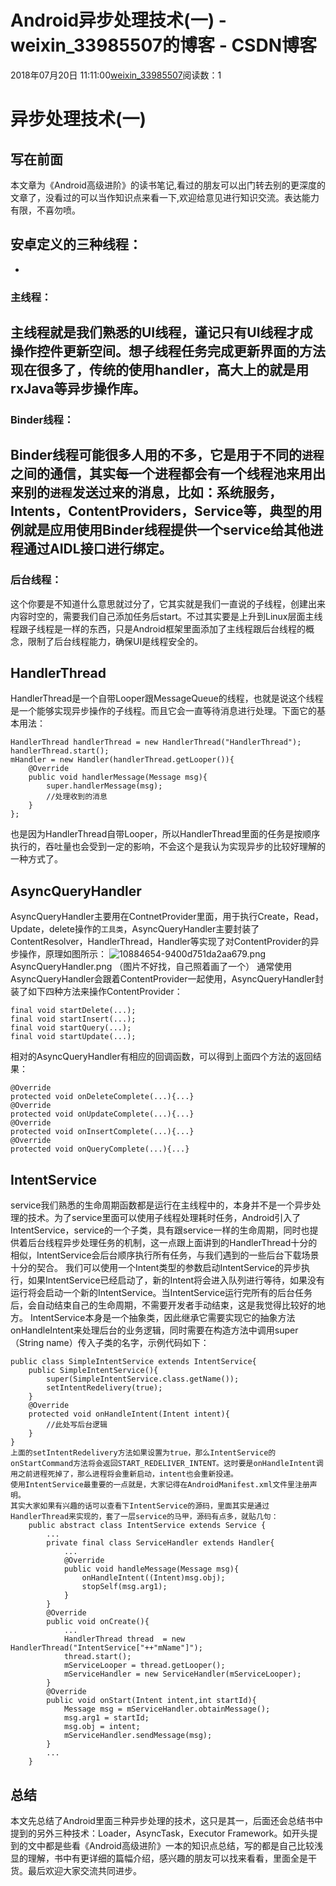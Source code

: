 # Android异步处理技术(一) - weixin_33985507的博客 - CSDN博客
2018年07月20日 11:11:00[weixin_33985507](https://me.csdn.net/weixin_33985507)阅读数：1
# 异步处理技术(一)
## 写在前面
本文章为《Android高级进阶》的读书笔记,看过的朋友可以出门转去别的更深度的文章了，没看过的可以当作知识点来看一下,欢迎给意见进行知识交流。表达能力有限，不喜勿喷。
## 安卓定义的三种线程：
- 
### 主线程：
主线程就是我们熟悉的UI线程，谨记只有UI线程才成操作控件更新空间。想子线程任务完成更新界面的方法现在很多了，传统的使用handler，高大上的就是用rxJava等异步操作库。
- 
### Binder线程：
Binder线程可能很多人用的不多，它是用于不同的`进程`之间的通信，其实每一个进程都会有一个线程池来用出来别的`进程`发送过来的消息，比如：系统服务，Intents，ContentProviders，Service等，典型的用例就是应用使用Binder线程提供一个service给其他进程通过AIDL接口进行绑定。
- 
### 后台线程：
这个你要是不知道什么意思就过分了，它其实就是我们一直说的子线程，创建出来内容时空的，需要我们自己添加任务后start。不过其实要是上升到Linux层面主线程跟子线程是一样的东西，只是Android框架里面添加了主线程跟后台线程的概念，限制了后台线程能力，确保UI是线程安全的。
## HandlerThread
HandlerThread是一个自带Looper跟MessageQueue的线程，也就是说这个线程是一个能够实现异步操作的子线程。而且它会一直等待消息进行处理。下面它的基本用法：
```
HandlerThread handlerThread = new HandlerThread("HandlerThread");
handlerThread.start();
mHandler = new Handler(handlerThread.getLooper()){
    @Override 
    public void handlerMessage(Message msg){
        super.handlerMessage(msg);
        //处理收到的消息
    }
};
```
也是因为HandlerThread自带Looper，所以HandlerThread里面的任务是按顺序执行的，吞吐量也会受到一定的影响，不会这个是我认为实现异步的比较好理解的一种方式了。
## AsyncQueryHandler
AsyncQueryHandler主要用在ContnetProvider里面，用于执行Create，Read，Update，delete操作的`工具类`，AsyncQueryHandler主要封装了ContentResolver，HandlerThread，Handler等实现了对ContentProvider的异步操作，原理如图所示：
![10884654-9400d751da2aa679.png](https://upload-images.jianshu.io/upload_images/10884654-9400d751da2aa679.png)
AsyncQueryHandler.png
（图片不好找，自己照着画了一个）
通常使用AsyncQueryHandler会跟着ContentProvider一起使用，AsyncQueryHandler封装了如下四种方法来操作ContentProvider：
```
final void startDelete(...);
final void startInsert(...);
final void startQuery(...);
final void startUpdate(...);
```
相对的AsyncQueryHandler有相应的回调函数，可以得到上面四个方法的返回结果：
```
@Override
protected void onDeleteComplete(...){...}
@Override
protected void onUpdateComplete(...){...}
@Override
protected void onInsertComplete(...){...}
@Override
protected void onQueryComplete(...){...}
```
## IntentService
service我们熟悉的生命周期函数都是运行在主线程中的，本身并不是一个异步处理的技术。为了service里面可以使用子线程处理耗时任务，Android引入了IntentService，service的一个子类，具有跟service一样的生命周期，同时也提供着后台线程异步处理任务的机制，这一点跟上面讲到的HandlerThread十分的相似，IntentService会后台顺序执行所有任务，与我们遇到的一些后台下载场景十分的契合。
我们可以使用一个Intent类型的参数启动IntentService的异步执行，如果IntentService已经启动了，新的Intent将会进入队列进行等待，如果没有运行将会启动一个新的IntentService。当IntentService运行完所有的后台任务后，会自动结束自己的生命周期，不需要开发者手动结束，这是我觉得比较好的地方。
IntentService本身是一个抽象类，因此继承它需要实现它的抽象方法onHandleIntent来处理后台的业务逻辑，同时需要在构造方法中调用super（String name）传入子类的名字，示例代码如下：
```
public class SimpleIntentService extends IntentService{
    public SimpleIntentService(){
        super(SimpleIntentService.class.getName());
        setIntentRedelivery(true);
    }
    @Override
    protected void onHandleIntent(Intent intent){
        //此处写后台逻辑
    }
}
上面的setIntentRedelivery方法如果设置为true，那么IntentService的onStartCommand方法将会返回START_REDELIVER_INTENT。这时要是onHandleIntent调用之前进程死掉了，那么进程将会重新启动，intent也会重新投递。
使用IntentService最重要的一点就是，大家记得在AndroidManifest.xml文件里注册声明。
其实大家如果有兴趣的话可以查看下IntentService的源码，里面其实是通过HandlerThread来实现的，套了一层service的马甲，源码有点多，就贴几句：
    public abstract class IntentService extends Service {
        ...
        private final class ServiceHandler extends Handler{
            ...
            @Override
            public void handleMessage(Message msg){
                onHandleIntent((Intent)msg.obj);
                stopSelf(msg.arg1);
            }
        }
        @Override
        public void onCreate(){
            ...
            HandlerThread thread  = new HandlerThread("IntentService["++"mName"]");
            thread.start();
            mServiceLooper = thread.getLooper();
            mServiceHandler = new ServiceHandler(mServiceLooper);
        }
        @Override
        public void onStart(Intent intent,int startId){
            Message msg = mServiceHandler.obtainMessage();
            msg.arg1 = startId;
            msg.obj = intent;
            mServiceHandler.sendMessage(msg);
        }
        ...
    }
```
## 总结
本文先总结了Android里面三种异步处理的技术，这只是其一，后面还会总结书中提到的另外三种技术：Loader，AsyncTask，Executor Framework。如开头提到的文中都是些看《Android高级进阶》一本的知识点总结，写的都是自己比较浅显的理解，书中有更详细的篇幅介绍，感兴趣的朋友可以找来看看，里面全是干货。最后欢迎大家交流共同进步。

